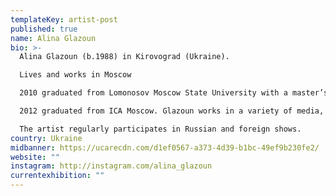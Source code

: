 ```yaml
---
templateKey: artist-post
published: true
name: Alina Glazoun
bio: >-
  Alina Glazoun (b.1988) in Kirovograd (Ukraine).

  Lives and works in Moscow

  2010 graduated from Lomonosov Moscow State University with a master’s degree in Arts. 

  2012 graduated from ICA Moscow. Glazoun works in a variety of media, from collage to installation and public art. She is known for her meme objects made of board game chips and materials found at flea markets.

  The artist regularly participates in Russian and foreign shows.
country: Ukraine
midbanner: https://ucarecdn.com/d1ef0567-a373-4d39-b1bc-49ef9b230fe2/
website: ""
instagram: http://instagram.com/alina_glazoun
currentexhibition: ""
---
```


